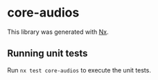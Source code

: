 # core-audios

This library was generated with [Nx](https://nx.dev).

## Running unit tests

Run `nx test core-audios` to execute the unit tests.
